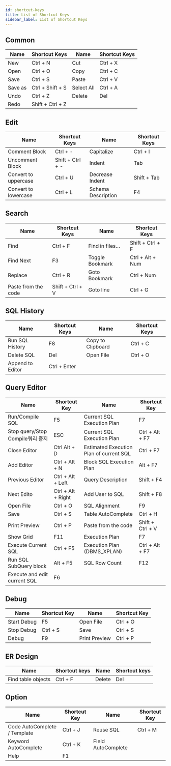 ```yaml
---
id: shortcut-keys
title: List of Shortcut Keys
sidebar_label: List of Shortcut Keys
---
```


## Common
| Name | Shortcut Keys | Name | Shortcut Keys |
|  ---  |  ---  |  ---  |  ---  |
| New | Ctrl + N | Cut | Ctrl + X |
| Open | Ctrl + O | Copy | Ctrl + C |
| Save | Ctrl + S | Paste | Ctrl + V |
| Save as | Ctrl + Shift + S | Select All | Ctrl + A |
| Undo | Ctrl + Z | Delete | Del |
| Redo | Shift + Ctrl + Z |  |  |


## Edit
|  Name  |  Shortcut Keys  |  Name  |  Shortcut Keys  |
|  ---  |  ---  |  ---  |  ---  |
| Comment Block         | Ctrl + -         | Capitalize         | Ctrl + I         |
| Uncomment Block         | Shift + Ctrl + -         | Indent         | Tab         |
| Convert to uppercase         | Ctrl + U         | Decrease Indent         | Shift + Tab         |
| Convert to lowercase         | Ctrl + L         | Schema Description         | F4         |


## Search
|  Name  |  Shortcut Keys  |  Name  |  Shortcut Keys  |
|  ---  |  ---  |  ---  |  ---  |
| Find         | Ctrl + F         | Find in files…         | Shift + Ctrl + F         |
| Find Next         | F3         | Toggle Bookmark         | Ctrl + Alt + Num         |
| Replace         | Ctrl + R         | Goto Bookmark         | Ctrl + Num         |
| Paste from the code         | Shift + Ctrl + V         | Goto line         | Ctrl + G         |



## SQL History
|  Name  |  Shortcut Keys  |  Name  |  Shortcut Keys  |
|  ---  |  ---  |  ---  |  ---  |
| Run SQL History | F8 | Copy to Clipboard | Ctrl + C |
| Delete SQL | Del | Open File | Ctrl + O |
| Append to Editor | Ctrl + Enter |  |  |  


## Query Editor
|  Name  |  Shortcut Key  |  Name  |  Shortcut Key  |
|  ---  |  ---  |  ---  |  ---  |
| Run/Compile SQL | F5 | Current SQL Execution Plan | F7 |
| Stop query/Stop Compile쿼리 중지 | ESC | Current SQL Execution Plan | Ctrl + Alt + F7 |
| Close Editor | Ctrl Alt + D | Estimated Execution Plan of current SQL | Ctrl + F7 |
| Add Editor | Ctrl + Alt + N | Block SQL Execution Plan | Alt + F7 |
| Previous Editor | Ctrl + Alt + Left | Query Description | Shift + F4 |
| Next Edito | Ctrl + Alt + Right | Add User to SQL | Shift + F8 |
| Open File | Ctrl + O | SQL Alignment | F9 |
| Save | Ctrl + S | Table AutoComplete | Ctrl + H |
| Print Preview | Ctrl + P | Paste from the code | Shift + Ctrl + V |
| Show Grid | F11 | Execution Plan | F7 |
| Execute Current SQL | Ctrl + F5 | Execution Plan (DBMS_XPLAN) | Ctrl + Alt + F7 |
| Run SQL SubQuery block | Alt + F5 | SQL Row Count | F12 |
| Execute and edit current SQL | F6 |  |  |



## Debug
|  Name  |  Shortcut Key  |  Name  |  Shortcut Key  |
|  ---  |  ---  |  ---  |  ---  |
| Start Debug | F5 | Open File | Ctrl + O |
| Stop Debug | Ctrl + S | Save | Ctrl + S |
| Debug | F9 | Print Preview | Ctrl + P |



## ER Design
|  Name  |  Shortcut keys  |  Name  |  Shortcut keys  |
|  ---  |  ---  |  ---  |  ---  |
| Find table objects | Ctrl + F | Delete | Del |



## Option
|  Name  |  Shortcut Key  |  Name  |  Shortcut Key  |
|  ---  |  ---  |  ---  |  ---  |
| Code AutoComplete / Template | Ctrl + J | Reuse SQL | Ctrl + M |
| Keyword AutoComplete | Ctrl + K | Field AutoComplete |          |
| Help | F1 |  |          |
